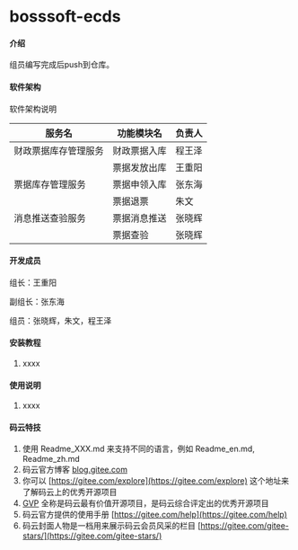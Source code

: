 # bosssoft-ecds

#### 介绍

组员编写完成后push到仓库。

#### 软件架构
软件架构说明


| 服务名        | 功能模块名  | 负责人 |
|------------|--------|-----|
| 财政票据库存管理服务 | 财政票据入库 | 程王泽 |
|            | 票据发放出库 | 王重阳 |
| 票据库存管理服务   | 票据申领入库 | 张东海 |
|            | 票据退票   | 朱文  |
| 消息推送查验服务   | 票据消息推送 | 张晓辉 |
|            | 票据查验   | 张晓辉 |

#### 开发成员

组长：王重阳

副组长：张东海

组员：张晓辉，朱文，程王泽

#### 安装教程

1.  xxxx

#### 使用说明

1.  xxxx

#### 码云特技

1.  使用 Readme\_XXX.md 来支持不同的语言，例如 Readme\_en.md, Readme\_zh.md
2.  码云官方博客 [blog.gitee.com](https://blog.gitee.com)
3.  你可以 [https://gitee.com/explore](https://gitee.com/explore) 这个地址来了解码云上的优秀开源项目
4.  [GVP](https://gitee.com/gvp) 全称是码云最有价值开源项目，是码云综合评定出的优秀开源项目
5.  码云官方提供的使用手册 [https://gitee.com/help](https://gitee.com/help)
6.  码云封面人物是一档用来展示码云会员风采的栏目 [https://gitee.com/gitee-stars/](https://gitee.com/gitee-stars/)
